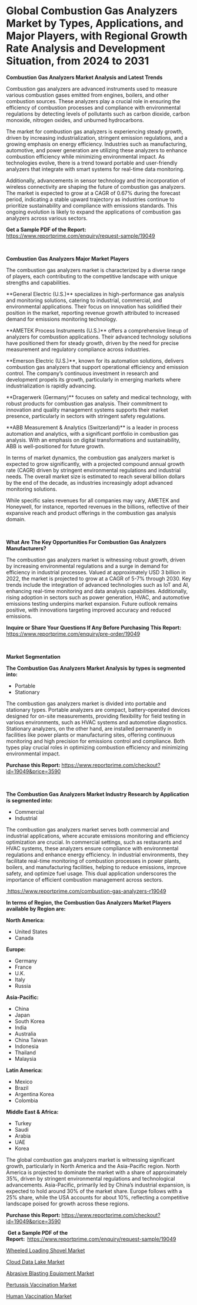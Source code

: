 <p><h1>Global Combustion Gas Analyzers Market by Types, Applications, and Major Players, with Regional Growth Rate Analysis and Development Situation, from 2024 to 2031</h1></p><p><strong>Combustion Gas Analyzers Market Analysis and Latest Trends</strong></p>
<p><p>Combustion gas analyzers are advanced instruments used to measure various combustion gases emitted from engines, boilers, and other combustion sources. These analyzers play a crucial role in ensuring the efficiency of combustion processes and compliance with environmental regulations by detecting levels of pollutants such as carbon dioxide, carbon monoxide, nitrogen oxides, and unburned hydrocarbons. </p><p>The market for combustion gas analyzers is experiencing steady growth, driven by increasing industrialization, stringent emission regulations, and a growing emphasis on energy efficiency. Industries such as manufacturing, automotive, and power generation are utilizing these analyzers to enhance combustion efficiency while minimizing environmental impact. As technologies evolve, there is a trend toward portable and user-friendly analyzers that integrate with smart systems for real-time data monitoring.</p><p>Additionally, advancements in sensor technology and the incorporation of wireless connectivity are shaping the future of combustion gas analyzers. The market is expected to grow at a CAGR of 0.67% during the forecast period, indicating a stable upward trajectory as industries continue to prioritize sustainability and compliance with emissions standards. This ongoing evolution is likely to expand the applications of combustion gas analyzers across various sectors.</p></p>
<p><strong>Get a Sample PDF of the Report:&nbsp;</strong> <a href="https://www.reportprime.com/enquiry/request-sample/19049?utm_campaign=1113&utm_medium=2&utm_source=Github&utm_content=ia&utm_term=22112024&utm_id=combustion-gas-analyzers">https://www.reportprime.com/enquiry/request-sample/19049</a></p>
<p>&nbsp;</p>
<p><strong>Combustion Gas Analyzers Major Market Players</strong></p>
<p><p>The combustion gas analyzers market is characterized by a diverse range of players, each contributing to the competitive landscape with unique strengths and capabilities.</p><p>**General Electric (U.S.)** specializes in high-performance gas analysis and monitoring solutions, catering to industrial, commercial, and environmental applications. Their focus on innovation has solidified their position in the market, reporting revenue growth attributed to increased demand for emissions monitoring technology.</p><p>**AMETEK Process Instruments (U.S.)** offers a comprehensive lineup of analyzers for combustion applications. Their advanced technology solutions have positioned them for steady growth, driven by the need for precise measurement and regulatory compliance across industries. </p><p>**Emerson Electric (U.S.)**, known for its automation solutions, delivers combustion gas analyzers that support operational efficiency and emission control. The company’s continuous investment in research and development propels its growth, particularly in emerging markets where industrialization is rapidly advancing.</p><p>**Dragerwerk (Germany)** focuses on safety and medical technology, with robust products for combustion gas analysis. Their commitment to innovation and quality management systems supports their market presence, particularly in sectors with stringent safety regulations.</p><p>**ABB Measurement & Analytics (Switzerland)** is a leader in process automation and analytics, with a significant portfolio in combustion gas analysis. With an emphasis on digital transformations and sustainability, ABB is well-positioned for future growth.</p><p>In terms of market dynamics, the combustion gas analyzers market is expected to grow significantly, with a projected compound annual growth rate (CAGR) driven by stringent environmental regulations and industrial needs. The overall market size is estimated to reach several billion dollars by the end of the decade, as industries increasingly adopt advanced monitoring solutions.</p><p>While specific sales revenues for all companies may vary, AMETEK and Honeywell, for instance, reported revenues in the billions, reflective of their expansive reach and product offerings in the combustion gas analysis domain.</p></p>
<p>&nbsp;</p>
<p><strong>What Are The Key Opportunities For Combustion Gas Analyzers Manufacturers?</strong></p>
<p><p>The combustion gas analyzers market is witnessing robust growth, driven by increasing environmental regulations and a surge in demand for efficiency in industrial processes. Valued at approximately USD 3 billion in 2022, the market is projected to grow at a CAGR of 5-7% through 2030. Key trends include the integration of advanced technologies such as IoT and AI, enhancing real-time monitoring and data analysis capabilities. Additionally, rising adoption in sectors such as power generation, HVAC, and automotive emissions testing underpins market expansion. Future outlook remains positive, with innovations targeting improved accuracy and reduced emissions.</p></p>
<p><strong>Inquire or Share Your Questions If Any Before Purchasing This Report:</strong> <a href="https://www.reportprime.com/enquiry/pre-order/19049?utm_campaign=1113&utm_medium=2&utm_source=Github&utm_content=ia&utm_term=22112024&utm_id=combustion-gas-analyzers">https://www.reportprime.com/enquiry/pre-order/19049</a></p>
<p>&nbsp;</p>
<p><strong>Market Segmentation</strong></p>
<p><strong>The Combustion Gas Analyzers Market Analysis by types is segmented into:</strong></p>
<p><ul><li>Portable</li><li>Stationary</li></ul></p>
<p><p>The combustion gas analyzers market is divided into portable and stationary types. Portable analyzers are compact, battery-operated devices designed for on-site measurements, providing flexibility for field testing in various environments, such as HVAC systems and automotive diagnostics. Stationary analyzers, on the other hand, are installed permanently in facilities like power plants or manufacturing sites, offering continuous monitoring and high precision for emissions control and compliance. Both types play crucial roles in optimizing combustion efficiency and minimizing environmental impact.</p></p>
<p><strong>Purchase this Report:&nbsp;</strong><a href="https://www.reportprime.com/checkout?id=19049&price=3590&utm_campaign=1113&utm_medium=2&utm_source=Github&utm_content=ia&utm_term=22112024&utm_id=combustion-gas-analyzers">https://www.reportprime.com/checkout?id=19049&price=3590</a></p>
<p>&nbsp;</p>
<p><strong>The Combustion Gas Analyzers Market Industry Research by Application is segmented into:</strong></p>
<p><ul><li>Commercial</li><li>Industrial</li></ul></p>
<p><p>The combustion gas analyzers market serves both commercial and industrial applications, where accurate emissions monitoring and efficiency optimization are crucial. In commercial settings, such as restaurants and HVAC systems, these analyzers ensure compliance with environmental regulations and enhance energy efficiency. In industrial environments, they facilitate real-time monitoring of combustion processes in power plants, boilers, and manufacturing facilities, helping to reduce emissions, improve safety, and optimize fuel usage. This dual application underscores the importance of efficient combustion management across sectors.</p></p>
<p><a href="https://www.reportprime.com/combustion-gas-analyzers-r19049?utm_campaign=1113&utm_medium=2&utm_source=Github&utm_content=ia&utm_term=22112024&utm_id=combustion-gas-analyzers">&nbsp;https://www.reportprime.com/combustion-gas-analyzers-r19049</a></p>
<p><strong>In terms of Region, the Combustion Gas Analyzers Market Players available by Region are:</strong></p>
<p>
    <p> <strong> North America: </strong>
        <ul>
            <li>United States</li>
            <li>Canada</li>
        </ul>
        </p> 
    <p> <strong> Europe: </strong>
        <ul>
            <li>Germany</li>
            <li>France</li>
            <li>U.K.</li>
            <li>Italy</li>
            <li>Russia</li>
        </ul>
        </p> 
    <p> <strong> Asia-Pacific: </strong>
        <ul>
            <li>China</li>
            <li>Japan</li>
            <li>South Korea</li>
            <li>India</li>
            <li>Australia</li>
            <li>China Taiwan</li>
            <li>Indonesia</li>
            <li>Thailand</li>
            <li>Malaysia</li>
        </ul>
        </p> 
    <p> <strong> Latin America: </strong>
        <ul>
            <li>Mexico</li>
            <li>Brazil</li>
            <li>Argentina Korea</li>
            <li>Colombia</li>
        </ul>
        </p> 
    <p> <strong> Middle East & Africa: </strong>
        <ul>
            <li>Turkey</li>
            <li>Saudi</li>
            <li>Arabia</li>
            <li>UAE</li>
            <li>Korea</li>
        </ul>
    </p>
    </p>
<p><p>The global combustion gas analyzers market is witnessing significant growth, particularly in North America and the Asia-Pacific region. North America is projected to dominate the market with a share of approximately 35%, driven by stringent environmental regulations and technological advancements. Asia-Pacific, primarily led by China’s industrial expansion, is expected to hold around 30% of the market share. Europe follows with a 25% share, while the USA accounts for about 10%, reflecting a competitive landscape poised for growth across these regions.</p></p>
<p><strong>Purchase this Report: </strong><a href="https://www.reportprime.com/checkout?id=19049&price=3590&utm_campaign=1113&utm_medium=2&utm_source=Github&utm_content=ia&utm_term=22112024&utm_id=combustion-gas-analyzers">https://www.reportprime.com/checkout?id=19049&price=3590</a></p>
<p>&nbsp;<strong>Get a Sample PDF of the Report:&nbsp;&nbsp;</strong><a href="https://www.reportprime.com/enquiry/request-sample/19049?utm_campaign=1113&utm_medium=2&utm_source=Github&utm_content=ia&utm_term=22112024&utm_id=combustion-gas-analyzers">https://www.reportprime.com/enquiry/request-sample/19049</a></p>
<p><strong></strong></p>
<p><p><a href="https://github.com/GenaGaines34/Market-Research-Report-List-1/blob/main/wheeled-loading-shovel-market.md?utm_campaign=1113&utm_medium=2&utm_source=Github&utm_content=ia&utm_term=22112024&utm_id=combustion-gas-analyzers">Wheeled Loading Shovel Market</a></p><p><a href="https://www.linkedin.com/pulse/cloud-data-lake-market-drivers-challenges-forecast-2024-2031-cxw6e?utm_campaign=1113&utm_medium=2&utm_source=Github&utm_content=ia&utm_term=22112024&utm_id=combustion-gas-analyzers">Cloud Data Lake Market</a></p><p><a href="https://github.com/AbbasMahmud554/Market-Research-Report-List-1/blob/main/abrasive-blasting-equipment-market.md?utm_campaign=1113&utm_medium=2&utm_source=Github&utm_content=ia&utm_term=22112024&utm_id=combustion-gas-analyzers">Abrasive Blasting Equipment Market</a></p><p><a href="https://issuu.com/reportprime-2/docs/pertussis-vaccination-market-size-2_3b16b0bdb4a301?utm_campaign=1113&utm_medium=2&utm_source=Github&utm_content=ia&utm_term=22112024&utm_id=combustion-gas-analyzers">Pertussis Vaccination Market</a></p><p><a href="https://issuu.com/reportprime-2/docs/human-vaccination-market-size-2030._5d8fe1542c8690?utm_campaign=1113&utm_medium=2&utm_source=Github&utm_content=ia&utm_term=22112024&utm_id=combustion-gas-analyzers">Human Vaccination Market</a></p></p>